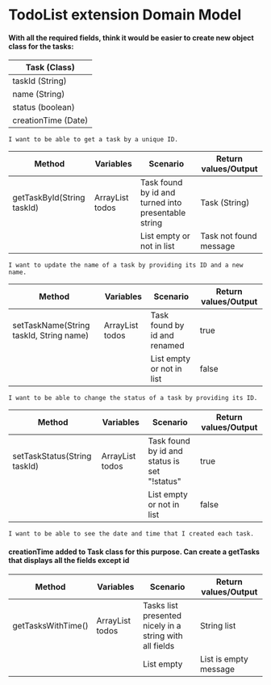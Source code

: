 # TodoList extension Domain Model
#### With all the required fields, think it would be easier to create new object class for the tasks:
| Task (Class)        |
|---------------------|
| taskId (String)     |
| name (String)       |
| status (boolean)    |
| creationTime (Date) |
```
I want to be able to get a task by a unique ID.
```
| Method                     | Variables             | Scenario                                            | Return values/Output   |
|----------------------------|-----------------------|-----------------------------------------------------|------------------------|
| getTaskById(String taskId) | ArrayList<Task> todos | Task found by id and turned into presentable string | Task (String)          |
|                            |                       | List empty or not in list                           | Task not found message |
```
I want to update the name of a task by providing its ID and a new name.
```
| Method                                  | Variables             | Scenario                     | Return values/Output |
|-----------------------------------------|-----------------------|------------------------------|----------------------|
| setTaskName(String taskId, String name) | ArrayList<Task> todos | Task found by id and renamed | true                 |
|                                         |                       | List empty or not in list    | false                |
```
I want to be able to change the status of a task by providing its ID.
```
| Method                       | Variables             | Scenario                                     | Return values/Output |
|------------------------------|-----------------------|----------------------------------------------|----------------------|
| setTaskStatus(String taskId) | ArrayList<Task> todos | Task found by id and status is set "!status" | true                 |
|                              |                       | List empty or not in list                    | false                |
```
I want to be able to see the date and time that I created each task.
```
#### creationTime added to Task class for this purpose. Can create a getTasks that displays all the fields except id
| Method             | Variables             | Scenario                                                | Return values/Output  |
|--------------------|-----------------------|---------------------------------------------------------|-----------------------|
| getTasksWithTime() | ArrayList<Task> todos | Tasks list presented nicely in a string with all fields | String list           |
|                    |                       | List empty                                              | List is empty message |

